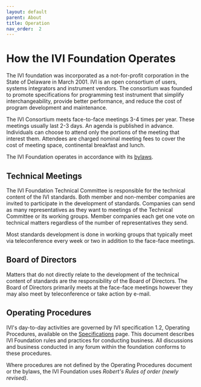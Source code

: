 ```yaml
---
layout: default
parent: About
title: Operation
nav_order:  2
---
```


# How the IVI Foundation Operates

The IVI foundation was incorporated as a not-for-profit corporation in
the State of Delaware in March 2001. IVI is an open consortium of users,
systems integrators and instrument vendors. The consortium was founded
to promote specifications for programming test instrument that simplify
interchangeability, provide better performance, and reduce the cost of
program development and maintenance.

The IVI Consortium meets face-to-face meetings 3-4 times per year.
These meetings usually last 2-3 days.  An agenda is published in advance. 
Individuals can choose to
attend only the portions of the meeting that interest them. Attendees are
charged nominal meeting fees to cover the cost of meeting space,
continental breakfast and lunch.

The IVI Foundation operates in accordance with its
[bylaws](../assets/docs/bylaws-2007-10-19.pdf).

##  Technical Meetings

The IVI Foundation Technical Committee is responsible for the technical 
content of the IVI standards. Both member and non-member companies are
invited to participate in the development of standards.  Companies can 
send as many representatives as they want to
meetings of the Technical Committee or its working groups.  Member companies 
each get one vote on technical matters regardless of the number of representatives 
they send. 

Most standards development is done in working groups that typically 
meet via teleconference every week or two in addition to the 
face-face meetings.

## Board of Directors

Matters that do not directly relate to the development of the technical
content of standards are the responsibility of the Board of Directors.
The Board of Directors primarily meets at the face-face meetings however
they may also meet by teleconference or take action by e-mail.

## Operating Procedures

IVI's day-to-day activities are governed by IVI specification 1.2,
Operating Procedures, available on the
[Specifications](../specifications/default.html) 
page. This document
describes IVI Foundation rules and practices for conducting business.
All discussions and business conducted in any forum within the
foundation conforms to these procedures.

Where procedures are not defined by the Operating Procedures document or
the bylaws, the IVI Foundation uses *Robert's Rules of order (newly
revised)*.


